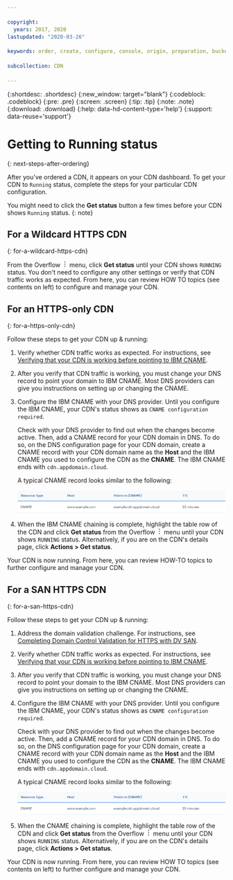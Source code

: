 ```yaml
---

copyright:
  years: 2017, 2020
lastupdated: "2020-03-26"

keywords: order, create, configure, console, origin, preparation, bucket

subcollection: CDN

---
```


{:shortdesc: .shortdesc}
{:new_window: target="blank"}
{:codeblock: .codeblock}
{:pre: .pre}
{:screen: .screen}
{:tip: .tip}
{:note: .note}
{:download: .download}
{:help: data-hd-content-type='help'}
{:support: data-reuse='support'}

# Getting to Running status
{: next-steps-after-ordering}

After you've ordered a CDN, it appears on your CDN dashboard. To get your CDN to `Running` status, complete the steps for your particular CDN configuration.

You might need to click the **Get status** button a few times before your CDN shows `Running` status.
{: note}

## For a Wildcard HTTPS CDN
{: for-a-wildcard-https-cdn}

From the Overflow ![Overflow menu](images/overflow.png) menu, click **Get status** until your CDN shows `RUNNING` status. You don't need to configure any other settings or verify that CDN traffic works as expected. From here, you can review HOW TO topics (see contents on left) to configure and manage your CDN.

## For an HTTPS-only CDN
{: for-a-https-only-cdn}

Follow these steps to get your CDN up & running:

1. Verify whether CDN traffic works as expected. For instructions, see [Verifying that your CDN is working before pointing to IBM CNAME](/docs/CDN?topic=CDN-verify-cdn-before-pointing-domain-to-ibm-cname).
2. After you verify that CDN traffic is working, you must change your DNS record to point your domain to IBM CNAME. Most DNS providers can give you instructions on setting up or changing the CNAME.
3. Configure the IBM CNAME with your DNS provider. Until you configure the IBM CNAME, your CDN's status shows as `CNAME configuration required`.

   Check with your DNS provider to find out when the changes become active. Then, add a CNAME record for your CDN domain in DNS. To do so, on the DNS configuration page for your CDN domain, create a CNAME record with your CDN domain name as the **Host** and the IBM CNAME you used to configure the CDN as the **CNAME**. The IBM CNAME ends with `cdn.appdomain.cloud`.

   A typical CNAME record looks similar to the following:

   ![CNAME record](images/cname.png)

4. When the IBM CNAME chaining is complete, highlight the table row of the CDN and click **Get status** from the Overflow ![Overflow menu](images/overflow.png) menu until your CDN shows `RUNNING` status. Alternatively, if you are on the CDN's details page, click **Actions > Get status**.

Your CDN is now running. From here, you can review HOW-TO topics to further configure and manage your CDN.

## For a SAN HTTPS CDN
{: for-a-san-https-cdn}

Follow these steps to get your CDN up & running:

1. Address the domain validation challenge. For instructions, see [Completing Domain Control Validation for HTTPS with DV SAN](/docs/CDN?topic=CDN-completing-domain-control-validation-for-https-with-dv-san).
2. Verify whether CDN traffic works as expected. For instructions, see [Verifying that your CDN is working before pointing to IBM CNAME](/docs/CDN?topic=CDN-verify-cdn-before-pointing-domain-to-ibm-cname).
3. After you verify that CDN traffic is working, you must change your DNS record to point your domain to the IBM CNAME. Most DNS providers can give you instructions on setting up or changing the CNAME.
4. Configure the IBM CNAME with your DNS provider. Until you configure the IBM CNAME, your CDN's status shows as `CNAME configuration required`.

   Check with your DNS provider to find out when the changes become active. Then, add a CNAME record for your CDN domain in DNS. To do so, on the DNS configuration page for your CDN domain, create a CNAME record with your CDN domain name as the **Host** and the IBM CNAME you used to configure the CDN as the **CNAME**. The IBM CNAME ends with `cdn.appdomain.cloud`.

   A typical CNAME record looks similar to the following:

   ![CNAME record](images/cname.png)

5. When the CNAME chaining is complete, highlight the table row of the CDN and click **Get status** from the Overflow ![Overflow menu](images/overflow.png) menu until your CDN shows `RUNNING` status. Alternatively, if you are on the CDN's details page, click **Actions > Get status**.

Your CDN is now running. From here, you can review HOW TO topics (see contents on left) to further configure and manage your CDN.
